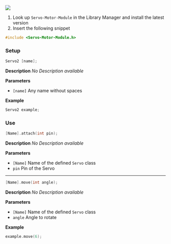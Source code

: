 ![](https://github.com/arduino279/Servo-Motor-Module/assets/76214766/95ebebae-2ab8-440a-835c-a651985916dc)

1. Look up `Servo-Motor-Module` in the Library Manager and install the latest version
2. Insert the following snippet
 
```ino
#include <Servo-Motor-Module.h>
```

### Setup

```ino
Servo2 [name];
```
**Description** *No Description available*

**Parameters**
* `[name]` Any name without spaces

**Example**
```ino
Servo2 example;
```

### Use

```ino
[Name].attach(int pin);
```
**Description** *No Description available*

**Parameters**
* `[Name]` Name of the defined `Servo` class
* `pin` Pin of the Servo

---

```ino
[Name].move(int angle);
```
**Description** *No Description available*

**Parameters**
* `[Name]` Name of the defined `Servo` class
* `angle` Angle to rotate

**Example**
```ino
example.move(6);
```

